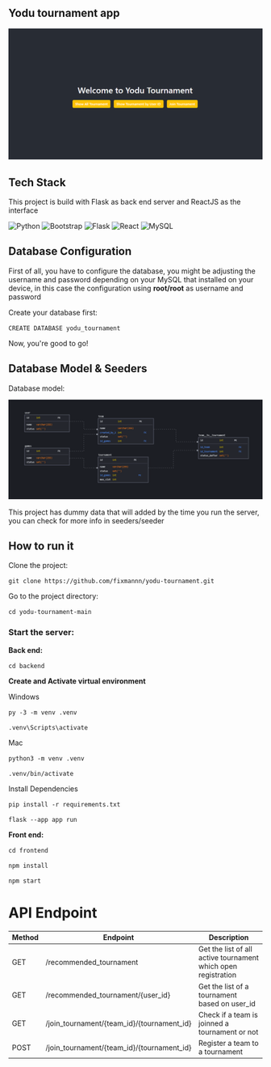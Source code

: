 ## Yodu tournament app
![Homepage](./homepage-view.png)


## Tech Stack
This project is build with Flask as back end server and ReactJS as the interface


![Python](https://img.shields.io/badge/python-3670A0?logo=python&logoColor=ffdd54&style=for-the-badge)
![Bootstrap](https://img.shields.io/badge/bootstrap-%23563D7C.svg?logo=bootstrap&logoColor=white&style=for-the-badge)
![Flask](https://img.shields.io/badge/flask-%23000.svg?logo=flask&logoColor=white&style=for-the-badge)
![React](https://img.shields.io/badge/react-%2320232a.svg?logo=react&logoColor=%2361DAFB&style=for-the-badge)
![MySQL](https://img.shields.io/badge/mysql-%2300f.svg?logo=mysql&logoColor=white&style=for-the-badge)


## Database Configuration

First of all, you have to configure the database, you might be adjusting the username and password depending on your MySQL that installed on your device, in this case the configuration using <b>root/root</b> as username and password

Create your database first:

```
CREATE DATABASE yodu_tournament
```


Now, you're good to go!

## Database Model & Seeders

Database model:

![Entity Relational Diagram](./database-model.png)


This project has dummy data that will added by the time you run the server, you can check for more info in seeders/seeder

## How to run it

Clone the project:

```
git clone https://github.com/fixmannn/yodu-tournament.git
```

Go to the project directory:

```
cd yodu-tournament-main
```


### Start the server:

<b>Back end:</b>



```
cd backend
```

<b>Create and Activate virtual environment</b>

Windows

```
py -3 -m venv .venv
```

```
.venv\Scripts\activate
```

Mac

```
python3 -m venv .venv
```

```
.venv/bin/activate
```

Install Dependencies

```
pip install -r requirements.txt
```

```
flask --app app run
```


<b>Front end:</b>
```
cd frontend
```
```
npm install
```

```
npm start
```

# API Endpoint
| Method | Endpoint                                   | Description                                                   |
|--------|--------------------------------------------|---------------------------------------------------------------|
| GET    | /recommended_tournament                    | Get the list of all active tournament which open registration |
| GET    | /recommended_tournament/{user_id}          | Get the list of a tournament based on user_id                 |
| GET    | /join_tournament/{team_id}/{tournament_id} | Check if a team is joinned a tournament or not                |
| POST   | /join_tournament/{team_id}/{tournament_id} | Register a team to a tournament                               |